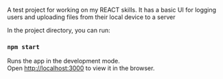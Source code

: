 A test project for working on my REACT skills. It has a basic UI for logging users and uploading files from their local device to a server 

In the project directory, you can run:

### `npm start`

Runs the app in the development mode.<br>
Open [http://localhost:3000](http://localhost:3000) to view it in the browser.

